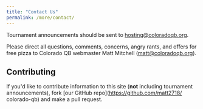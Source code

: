 ```yaml
---
title: "Contact Us"
permalink: /more/contact/
---
```

Tournament announcements should be sent to <hosting@coloradoqb.org>.

Please direct all questions, comments, concerns, angry rants, and offers for
free pizza to Colorado QB webmaster Matt Mitchell (<matt@coloradoqb.org>).

## Contributing

If you'd like to contribute information to this site (**not** including
tournament announcements), fork [our GitHub repo](https://github.com/matt2718/
colorado-qb) and make a pull request.
